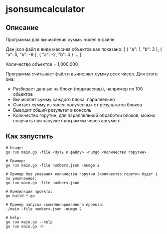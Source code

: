 # jsonsumcalculator

## Описание

Программа для вычисления суммы чисел в файле.

Дан json файл в виде массива объектов как показано:
[
 {
    "a": 1,
   "b": 3
 },
 {
   "a": 5,
   "b": -9
 },
 {
   "a": -2,
   "b": 4
 }
 ...
]

Количество объектов = 1,000,000

Программа считывает файл и вычисляет сумму всех чисел. Для этого она:
* Разбивает данные на блоки (подмассивы), например по 100 обьектов
* Вычисляет сумму каждого блока, параллельно
* Считает сумму из чисел полученных от результатов блоков
* Выводит общий результат в консоль
* Количество горутин, для параллельной обработки блоков, можно получить при запуске программы через аргумент

## Как запустить
    # Usage: 
    go run main.go -file <Путь к файлу> -numgo <Количество горутин>

    # Пример: 
    go run main.go -file numbers.json -numgo 2

    # Пример без указания количества горутин (количество горутин будет 1 по умолчанию): 
    go run main.go -file numbers.json 

    # Компиляция проекта: 
    go build *.go

    # Пример запуска скомплилированного проекта: 
    ./main -file numbers.json -numgo 2

    # help: 
    go run main.go --help
    go run main.go -h

